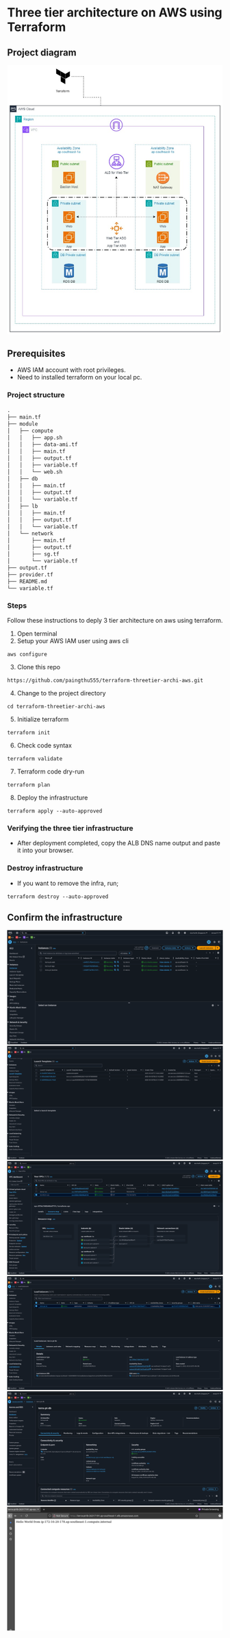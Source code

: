 # Three tier architecture on AWS using Terraform

## Project diagram

![diagram](./images/3%20tier%20architecture%20using%20terraform.jpg)

## Prerequisites
- AWS IAM account with root privileges.
- Need to installed terraform on your local pc.

### Project structure
```
.
├── main.tf
├── module
│   ├── compute
│   │   ├── app.sh
│   │   ├── data-ami.tf
│   │   ├── main.tf
│   │   ├── output.tf
│   │   ├── variable.tf
│   │   └── web.sh
│   ├── db
│   │   ├── main.tf
│   │   ├── output.tf
│   │   └── variable.tf
│   ├── lb
│   │   ├── main.tf
│   │   ├── output.tf
│   │   └── variable.tf
│   └── network
│       ├── main.tf
│       ├── output.tf
│       ├── sg.tf
│       └── variable.tf
├── output.tf
├── provider.tf
├── README.md
└── variable.tf
```

### Steps
Follow these instructions to deply 3 tier architecture on aws using terraform.

1. Open terminal
2. Setup your AWS IAM user using aws cli
```
aws configure
```
3. Clone this repo
```
https://github.com/paingthu555/terraform-threetier-archi-aws.git
```
4. Change to the project directory
```
cd terraform-threetier-archi-aws
```
5. Initialize terraform 
```
terraform init
```
6. Check code syntax
``` 
terraform validate
```
7. Terraform code dry-run
```
terraform plan
```
8. Deploy the infrastructure
```
terraform apply --auto-approved
```

### Verifying the three tier infrastructure
- After deployment completed, copy the ALB DNS name output and paste it into your browser.

### Destroy infrastructure
- If you want to remove the infra, run;
```
terraform destroy --auto-approved
```

## Confirm the infrastructure
![ec2](./images/threetier%20ec2.png)
![template](./images/template.png)
![vpc](./images/threetier%20vpc.png)
![lb](./images/LB.png)
![db](./images/rds_db.png)
![browser](./images/browser.png)

